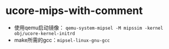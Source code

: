 # ucore-mips-with-comment

- 使用qemu启动镜像： `qemu-system-mipsel -M mipssim -kernel obj/ucore-kernel-initrd`
- make所需的gcc：`mipsel-linux-gnu-gcc`
